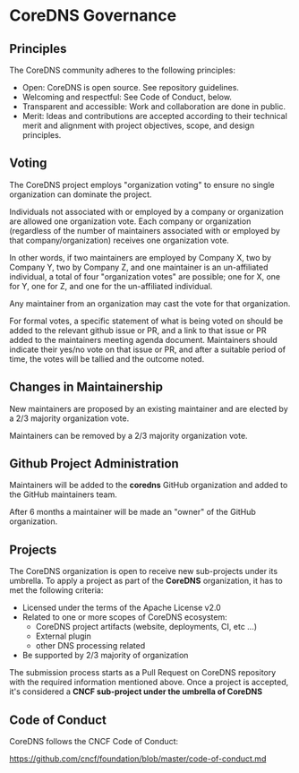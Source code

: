 # CoreDNS Governance

## Principles

The CoreDNS community adheres to the following principles:

- Open: CoreDNS is open source. See repository guidelines.
- Welcoming and respectful: See Code of Conduct, below.
- Transparent and accessible: Work and collaboration are done in public.
- Merit: Ideas and contributions are accepted according to their technical merit and alignment with project objectives, scope, and design principles.

## Voting

The CoreDNS project employs "organization voting" to ensure no single organization can dominate the project.

Individuals not associated with or employed by a company or organization are allowed one organization vote. Each company or organization (regardless of the number of maintainers associated with or employed by that company/organization) receives one organization vote.

In other words, if two maintainers are employed by Company X, two by Company Y, two by Company Z, and one maintainer is an un-affiliated individual, a total of four "organization votes" are possible; one for X, one for Y, one for Z, and one for the un-affiliated individual.

Any maintainer from an organization may cast the vote for that organization.

For formal votes, a specific statement of what is being voted on should be added to the relevant github issue or PR, and a link to that issue or PR added to the maintainers meeting agenda document. Maintainers should indicate their yes/no vote on that issue or PR, and after a suitable period of time, the votes will be tallied and the outcome noted.

## Changes in Maintainership

New maintainers are proposed by an existing maintainer and are elected by a 2/3 majority organization vote.

Maintainers can be removed by a 2/3 majority organization vote.

## Github Project Administration

Maintainers will be added to the __coredns__ GitHub organization and added to the GitHub maintainers team.

After 6 months a maintainer will be made an "owner" of the GitHub organization.

## Projects

The CoreDNS organization is open to receive new sub-projects under its umbrella. To apply a project as part of the __CoreDNS__ organization, it has to met the following criteria:

- Licensed under the terms of the Apache License v2.0
- Related to one or more scopes of CoreDNS ecosystem:
  - CoreDNS project artifacts (website, deployments, CI, etc ...)
  - External plugin
  - other DNS processing related
- Be supported by 2/3 majority of organization

The submission process starts as a Pull Request on CoreDNS repository with the required information mentioned above. Once a project is accepted, it's considered a __CNCF sub-project under the umbrella of CoreDNS__

## Code of Conduct

CoreDNS follows the CNCF Code of Conduct:

https://github.com/cncf/foundation/blob/master/code-of-conduct.md
